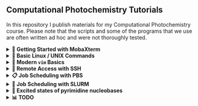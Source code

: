 ## Computational Photochemistry Tutorials

In this repository I publish materials for my Computational Photochemistry course. Please note that the scripts and some of the programs that we use are often written ad hoc and were not thoroughly tested.

<details>
<summary><strong>📘 Getting Started with MobaXterm</strong></summary>

### 📥 Download and Install
1. Go to the [MobaXterm official website](https://mobaxterm.mobatek.net/).
2. Download the **Home Edition** (Installer or Portable version).
3. Install or unzip the package and launch `MobaXterm`.

### 🔌 Connect to a Remote Server (via SSH)
1. Open MobaXterm.
2. Click on **Session** (top left corner).
3. Select **SSH**.
4. Fill in the remote host details:
   - **Remote host**: `ui.wcss.pl`
   - **Specify username**: your-username
5. (Optional) Check **Use private key** if you're using an SSH key.
6. Click **OK** to connect.

### 📁 Upload/Download Files
- Once connected via SSH, a file browser will appear on the left side.
- You can drag and drop files between your local machine and the server.

### 🛠 Tips
- Use the built-in terminal for Linux commands.
- Save sessions for quick reconnects.
- You can also use tools like `scp`, `rsync`, or Git directly in the terminal.

---

> 🧠 **Note**: MobaXterm is available only on Windows. For macOS or Linux, consider using Terminal or other SSH clients.

</details>

<details>
<summary><strong>🐧 Basic Linux / UNIX Commands</strong></summary>

### 📄 File Permissions in UNIX

Each file in UNIX has:
- a type (directory, file, or link),
- access rights for:
  - the owner,
  - the group,
  - others.

Example output of `ls -l`:

```bash
drwxr-xr-x 2 rgora kdm 2048 Mar 26 16:39 n2h2/
-rw-r--r-- 1 rgora kdm 4552 Mar 26 12:12 scan.dat
lrw-r--r-- 1 rgora kdm   75 Mar 26 12:14 scan.gpl
```

Legend:
- `d` – directory, `-` – regular file, `l` – symbolic link
- `r` – read, `w` – write, `x` – execute

File permissions are displayed as:
```bash
-rwx r-x r--
|---|---|---|
  U   G   O
```
U = User, G = Group, O = Others

### 🔧 Essential Commands

```bash
# Navigation
cd                # Go to home directory
cd /path/to/dir   # Change to specific directory

# File listing
ls                # List files
ls -la            # Long list incl. hidden files
ls -1 /dir        # One file per line

# File removal
rm file           # Delete a file
rm -r folder      # Recursively delete a folder

# Copy/move files
cp file1 file2    # Copy file1 to file2
cp -r dir1 dir2    # Copy directory
mv file newname   # Rename or move file

# Create/delete directories
mkdir new_folder
rmdir empty_folder

# File viewing
cat file.txt      # Print content
more file.txt     # Page through file
less file.txt     # Like more, but scrollable

# Changing permissions
chmod +x file     # Make file executable
chmod a-w file    # Remove write permission for all
chmod ugo=rx file # Read/execute access to all
```

### 💡 Tips

- Use `man <command>` or `<command> --help` to read about commands.
- Use wildcards:
  - `*` matches any string.
  - `?` matches a single character.
- Use `|` (pipe) to connect commands:
  ```bash
  ls -l | less
  ```
- Use `>` and `<` to redirect output:
  ```bash
  ls -l > output.txt
  sort < output.txt
  ```

</details>

<details>
<summary><strong>📝 Modern <code>vim</code> Basics</strong></summary>

### ✍️ Modes in `vim`

- `Esc` – Command mode
- `i` – Insert before cursor
- `a` – Append after cursor
- `o` / `O` – Open new line below / above
- `v` – Visual selection mode (character-wise)
- `V` – Visual line selection
- `Ctrl + v` – Visual block selection (column mode)

### 🧭 Movement (you can also use arrow keys)

- `↑ ↓ ← →` – Move cursor
- `0` / `$` – Start / end of line
- `gg` / `G` – Top / bottom of file
- `:n` – Go to line `n`
- `Ctrl + G` – Show file and line info

### 🧾 Editing & Copy-Paste

- `x` / `X` – Delete character under / before cursor
- `dd` – Delete current line
- `yy` – Copy line
- `p` – Paste after cursor
- `u` – Undo
- `Ctrl + r` – Redo

### 🟦 Block Editing

- `Ctrl + v` – Start block selection
- Use arrow keys to expand selection
- `d`, `y`, `p`, etc. work with blocks

Example:  
- Select a vertical block with `Ctrl + v`, move with arrows, press `I` to insert text at the beginning of every selected line (then press `Esc` twice to apply).

### 🔍 Search and Replace

- `/pattern` – Search forward
- `?pattern` – Search backward
- `n` / `N` – Next / previous match
- `:s/old/new/g` – Replace in current line
- `:%s/old/new/g` – Replace in entire file

### 🖫 Save and Exit

- `:w` – Save
- `:q` – Quit
- `:wq` or `ZZ` – Save and quit
- `:q!` – Quit without saving

### 🪟 Working with Splits

- `:split` or `:sp filename` – Horizontal split
- `:vsplit` or `:vsp filename` – Vertical split
- `Ctrl + w + w` – Switch between windows
- `Ctrl + w + q` – Close current split
- `Ctrl + w + =` – Make splits equal size

> 💡 Tip: To open files in splits from the command line:  
> `vim -O file1 file2` (vertical)  
> `vim -o file1 file2` (horizontal)

#### 📝 Vim Cheat Sheet

📄 [Download the Cheat Sheet PDF](./assets/mysheet.pdf)

</details>

<details>
<summary><strong>🔐 Remote Access with SSH</strong></summary>

### 🔌 Connect to Remote Server

```bash
ssh -Y your_username@ui.wcss.pl
```

- `-Y` allows GUI applications over SSH

### ⚙️ Execute Remote Commands

```bash
ssh ui.wcss.pl "qstat -u $USER"
```

### 📂 File Transfers with SCP

```bash
scp file.txt ui.wcss.pl:             # upload to home directory
scp -r folder/ ui.wcss.pl:target/    # upload directory
scp ui.wcss.pl:file.txt ./           # download
```

### 🔑 SSH Key Setup

```bash
ssh-keygen -t rsa
```

Then copy your public key:

```bash
cat ~/.ssh/id_rsa.pub | ssh your_username@ui.wcss.pl "cat >> ~/.ssh/authorized_keys"
```

- Next time you connect: no password needed.
- Use `ssh-add` if your key is passphrase protected.

</details>

<details>
<summary><strong>📋 Job Scheduling with PBS</strong></summary>

### 🔎 Check Queue Status

```bash
qstat
qstat -u $USER           # your jobs only
qstat -f Job_ID          # detailed info
pbsnodes -a              # check compute nodes
```

### 🚀 Submit Interactive Job

```bash
qsub -I -X -l select=1:ncpus=4:mem=4gb -l walltime=6:00:00
```

### 🧾 Submit Batch Job with Script

```bash
cat << EOF | qsub -r n
#!/bin/bash
#PBS -N my_job
#PBS -l ncpus=4
#PBS -l mem=2mb
#PBS -q main
#PBS -m n
#PBS -l walltime=1:00:00

cd ~
ls -l >& output.txt
EOF
```

- Use `qstat -u $USER` to check job status: `Q` = queued, `R` = running

</details>

<details>
<summary><strong>📅 Job Scheduling with SLURM</strong></summary>

### 📊 Check Job and Node Status

```bash
squeue                     # list current jobs
squeue -u $USER            # your jobs
sinfo                      # info about nodes
```

### 🚀 Submit a Job

```bash
sbatch job_script.sh
```

Example `job_script.sh`:

```bash
#!/bin/bash
#SBATCH --job-name=my_job
#SBATCH --output=result.out
#SBATCH --ntasks=1
#SBATCH --cpus-per-task=4
#SBATCH --mem=4G
#SBATCH --time=01:00:00

cd $HOME
ls -l > result.txt
```

### 🧪 Interactive Job Session

```bash
srun --ntasks=1 --cpus-per-task=4 --mem=4G --time=01:00:00 --pty bash
```

### ❌ Cancel Job

```bash
scancel <job_id>
```

### 📊 To check the status of a running job one may use `squeue` command or `sstat` and for finished jobs `sacct`:

```bash
squeue --user $USER
squeue --user $USER --Format jobid:10,name,state:10,timeleft:12,minmemory:10,stdout:100'
```

```bash
sstat <job_id>
sstat --fields=JobID,MaxVMSize,MaxVMSizeNode,MaxVMSizeTask,AveCPU <job_id>
```

```bash
sacct --format=jobid,jobname,qos,cputime,ncpu,avecpu,elapsed,avevmsize --jobs=<job_id>
```

### 📊 WCSS has a comprehensive users' manual at [man.e-science.pl](https://man.e-science.pl/en/home)

</details>


</details>

<details>
<summary><strong>📘 Excited states of pyrimidine nucleobases</strong></summary>

### 📘 Excited states of pyrimidine nucleobases

In this tutorial, we try to locate geometries of ground and excited states minima of pyrimidine nucleobases as well as the relevant minimum energy crossing points (MECPs) between low-lying states. The starting geometries are available in the [article of Lan et al.](https://pubs.acs.org/doi/10.1021/jp809085h). In the supplementary information, the relevant geometries of U, T and C are reported.

We start with the optimization of geometry at the KS-DFT and TD-DFT levels in ORCA.

### 📘 [Geometry Optimization & UV-vis Spectra of Uracil, Cytosine and Thymine](./ORCA.MD)

Next, we locate the relevant MECPs using Turbomole and CIOpt packages

### 📘 [MECPs Geometry Optimization of Uracil, Cytosine and Thymine](./TURBO.MD)

To obtain reference geometries of MECPs we will use BAGEL package.

### 📘 [XMS-CAPT2 calculations using BAGEL](./BAGEL.MD)
</details>

<details>
<summary><strong>📊 TODO</strong></summary>

### 📊 [Project progress](./TODO.MD)

</details>
